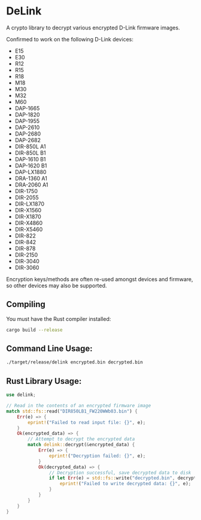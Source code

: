 # DeLink

A crypto library to decrypt various encrypted D-Link firmware images.

Confirmed to work on the following D-Link devices:

* E15
* E30
* R12
* R15
* R18
* M18
* M30
* M32
* M60
* DAP-1665
* DAP-1820
* DAP-1955
* DAP-2610
* DAP-2680
* DAP-2682
* DIR-850L A1
* DIR-850L B1
* DAP-1610 B1
* DAP-1620 B1
* DAP-LX1880
* DRA-1360 A1
* DRA-2060 A1
* DIR-1750
* DIR-2055
* DIR-LX1870
* DIR-X1560
* DIR-X1870
* DIR-X4860
* DIR-X5460
* DIR-822
* DIR-842
* DIR-878
* DIR-2150
* DIR-3040
* DIR-3060

Encryption keys/methods are often re-used amongst devices and firmware, so other devices may also be supported.

## Compiling

You must have the Rust compiler installed:

```bash
cargo build --release
```

## Command Line Usage:

```bash
./target/release/delink encrypted.bin decrypted.bin
```

## Rust Library Usage:
```rust
use delink;

// Read in the contents of an encrypted firmware image
match std::fs::read("DIR850LB1_FW220WWb03.bin") {
    Err(e) => {
        eprint!("Failed to read input file: {}", e);
    }
    Ok(encrypted_data) => {
        // Attempt to decrypt the encrypted data
        match delink::decrypt(&encrypted_data) {
            Err(e) => {
                eprint!("Decryption failed: {}", e);
            }
            Ok(decrypted_data) => {
                // Decryption successful, save decrypted data to disk
                if let Err(e) = std::fs::write("decrypted.bin", decrypted_data) {
                    eprint!("Failed to write decrypted data: {}", e);
                }
            }
        }
    }
}
```
